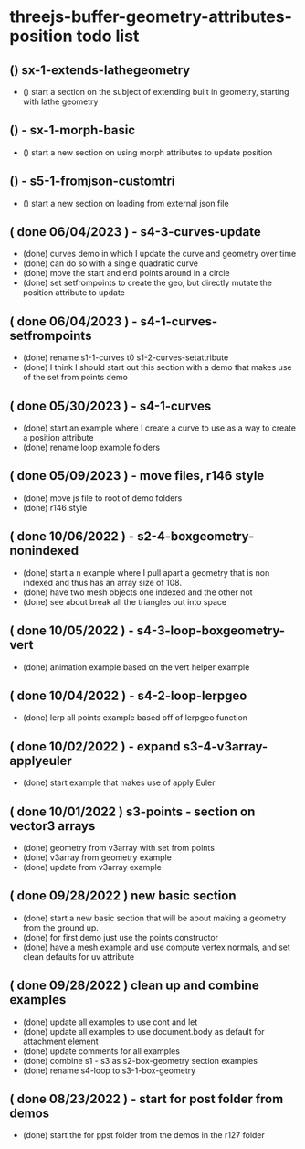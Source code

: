 # threejs-buffer-geometry-attributes-position todo list

## () sx-1-extends-lathegeometry
* () start a section on the subject of extending built in geometry, starting with lathe geometry


## () - sx-1-morph-basic
* () start a new section on using morph attributes to update position

## () - s5-1-fromjson-customtri
* () start a new section on loading from external json file

## ( done 06/04/2023 ) - s4-3-curves-update
* (done) curves demo in which I update the curve and geometry over time
* (done) can do so with a single quadratic curve
* (done) move the start and end points around in a circle
* (done) set setfrompoints to create the geo, but directly mutate the position attribute to update

## ( done 06/04/2023 ) - s4-1-curves-setfrompoints
* (done) rename s1-1-curves t0 s1-2-curves-setattribute
* (done) I think I should start out this section with a demo that makes use of the set from points demo

## ( done 05/30/2023 ) - s4-1-curves
* (done) start an example where I create a curve to use as a way to create a position attribute
* (done) rename loop example folders

## ( done 05/09/2023 ) - move files, r146 style
* (done) move js file to root of demo folders
* (done) r146 style

## ( done 10/06/2022 ) - s2-4-boxgeometry-nonindexed
* (done) start a n example where I pull apart a geometry that is non indexed and thus has an array size of 108.
* (done) have two mesh objects one indexed and the other not
* (done) see about break all the triangles out into space 

## ( done 10/05/2022 ) - s4-3-loop-boxgeometry-vert
* (done) animation example based on the vert helper example

## ( done 10/04/2022 ) - s4-2-loop-lerpgeo
* (done) lerp all points example based off of lerpgeo function

## ( done 10/02/2022 ) - expand s3-4-v3array-applyeuler
* (done) start example that makes use of apply Euler

## ( done 10/01/2022 ) s3-points - section on vector3 arrays
* (done) geometry from v3array with set from points
* (done) v3array from geometry example
* (done) update from v3array example

## ( done 09/28/2022 ) new basic section
* (done) start a new basic section that will be about making a geometry from the ground up.
* (done) for first demo just use the points constructor
* (done) have a mesh example and use compute vertex normals, and set clean defaults for uv attribute

## ( done 09/28/2022 ) clean up and combine examples
* (done) update all examples to use cont and let
* (done) update all examples to use document.body as default for attachment element
* (done) update comments for all examples
* (done) combine s1 - s3 as s2-box-geometry section examples
* (done) rename s4-loop to s3-1-box-geometry

## ( done 08/23/2022 ) - start for post folder from demos
* (done) start the for ppst folder from the demos in the r127 folder
